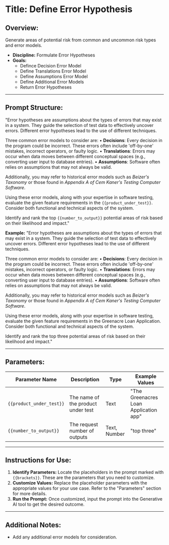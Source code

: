 # **Title:** Define Error Hypothesis

## **Overview:**

Generate areas of potential risk from common and uncommon risk types and error models.

* **Discipline:** Formulate Error Hypotheses
* **Goals:**
  * Defince Decision Error Model
  * Define Translations Error Model
  * Define Assumptions Error Model
  * Define Additional Error Models
  * Return Error Hypotheses
  
---

## **Prompt Structure:**

"Error hypotheses are assumptions about the types of errors that may exist in a system. They guide the selection of test data to effectively uncover errors. Different error hypotheses lead to the use of different techniques.

Three common error models to consider are:
  • **Decisions**: Every decision in the program could be incorrect. These errors often include 'off-by-one' mistakes, incorrect operators, or faulty logic.
  • **Translations**: Errors may occur when data moves between different conceptual spaces (e.g., converting user input to database entries).
  • **Assumptions**: Software often relies on assumptions that may not always be valid.

Additionally, you may refer to historical error models such as _Beizer's Taxonomy_ or those found in _Appendix A of Cem Kaner's Testing Computer Software_.

Using these error models, along with your expertise in software testing, evaluate the given feature requirements in the `{{product_under_test}}`. Consider both functional and technical aspects of the system.

Identify and rank the top `{{number_to_output}}` potential areas of risk based on their likelihood and impact."

**Example:**
"Error hypotheses are assumptions about the types of errors that may exist in a system. They guide the selection of test data to effectively uncover errors. Different error hypotheses lead to the use of different techniques.

Three common error models to consider are:
  • **Decisions**: Every decision in the program could be incorrect. These errors often include 'off-by-one' mistakes, incorrect operators, or faulty logic.
  • **Translations**: Errors may occur when data moves between different conceptual spaces (e.g., converting user input to database entries).
  • **Assumptions**: Software often relies on assumptions that may not always be valid.

Additionally, you may refer to historical error models such as _Beizer's Taxonomy_ or those found in _Appendix A of Cem Kaner's Testing Computer Software_.

Using these error models, along with your expertise in software testing, evaluate the given feature requirements in the Greenacre Loan Application. Consider both functional and technical aspects of the system.

Identify and rank the top three potential areas of risk based on their likelihood and impact."

---

## **Parameters:**

| **Parameter Name**       | **Description**                    | **Type**     | **Example Values**                    |
|--------------------------|------------------------------------|--------------|---------------------------------------|
| `{{product_under_test}}` | The name of the product under test | Text         | "The Greenacres Loan Application app" |
| `{{number_to_output}}`   | The request number of outputs      | Text, Number | "top three"                           |

---

## **Instructions for Use:**

1. **Identify Parameters:** Locate the placeholders in the prompt marked with `{{brackets}}`. These are the parameters that you need to customize.
2. **Customize Values:** Replace the placeholder parameters with the appropriate values for your use case. Refer to the "Parameters" section for more details.
3. **Run the Prompt:** Once customized, input the prompt into the Generative AI tool to get the desired outcome.

---

## **Additional Notes:**

* Add any additional error models for consideration.
